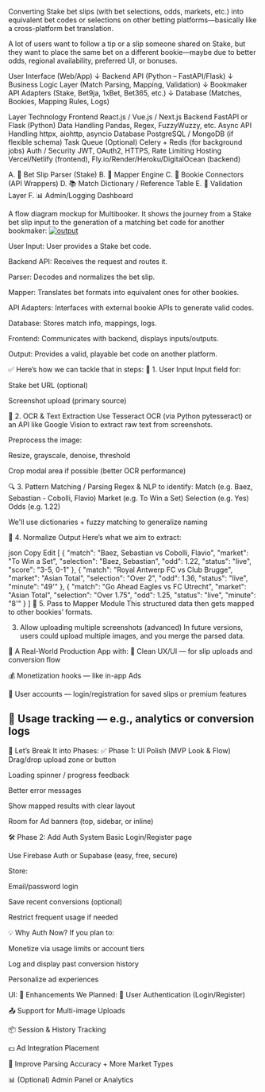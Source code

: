 Converting Stake bet slips (with bet selections, odds, markets, etc.) into equivalent bet codes or selections on other betting platforms—basically like a cross-platform bet translation.

A lot of users want to follow a tip or a slip someone shared on Stake, but they want to place the same bet on a different bookie—maybe due to better odds, regional availability, preferred UI, or bonuses.


User Interface (Web/App)
     ↓
Backend API (Python – FastAPI/Flask)
     ↓
Business Logic Layer (Match Parsing, Mapping, Validation)
     ↓
Bookmaker API Adapters (Stake, Bet9ja, 1xBet, Bet365, etc.)
     ↓
Database (Matches, Bookies, Mapping Rules, Logs)


Layer	Technology
Frontend	React.js / Vue.js / Next.js
Backend	FastAPI or Flask (Python)
Data Handling	Pandas, Regex, FuzzyWuzzy, etc.
Async API Handling	httpx, aiohttp, asyncio
Database	PostgreSQL / MongoDB (if flexible schema)
Task Queue (Optional)	Celery + Redis (for background jobs)
Auth / Security	JWT, OAuth2, HTTPS, Rate Limiting
Hosting	Vercel/Netlify (frontend), Fly.io/Render/Heroku/DigitalOcean (backend)


A. 🎫 Bet Slip Parser (Stake)
B. 🔀 Mapper Engine
C. 📡 Bookie Connectors (API Wrappers)
D. 📚 Match Dictionary / Reference Table
E. 🧪 Validation Layer
F. 📊 Admin/Logging Dashboard


A flow diagram mockup for Multibooker. It shows the journey from a Stake bet slip input to the generation of a matching bet code for another bookmaker: <a href="https://ibb.co/d4XBhqQZ"><img src="https://i.ibb.co/b5Y1fZrt/output.png" alt="output" border="0"></a>

User Input: User provides a Stake bet code.

Backend API: Receives the request and routes it.

Parser: Decodes and normalizes the bet slip.

Mapper: Translates bet formats into equivalent ones for other bookies.

API Adapters: Interfaces with external bookie APIs to generate valid codes.

Database: Stores match info, mappings, logs.

Frontend: Communicates with backend, displays inputs/outputs.

Output: Provides a valid, playable bet code on another platform.



✅ Here’s how we can tackle that in steps:
🧾 1. User Input
Input field for:

Stake bet URL (optional)

Screenshot upload (primary source)

🧠 2. OCR & Text Extraction
Use Tesseract OCR (via Python pytesseract) or an API like Google Vision to extract raw text from screenshots.

Preprocess the image:

Resize, grayscale, denoise, threshold

Crop modal area if possible (better OCR performance)

🔍 3. Pattern Matching / Parsing
Regex & NLP to identify:
Match (e.g. Baez, Sebastian - Cobolli, Flavio)
Market (e.g. To Win a Set)
Selection (e.g. Yes)
Odds (e.g. 1.22)

We'll use dictionaries + fuzzy matching to generalize naming

🧱 4. Normalize Output
Here’s what we aim to extract:

json
Copy
Edit
[
  {
    "match": "Baez, Sebastian vs Cobolli, Flavio",
    "market": "To Win a Set",
    "selection": "Baez, Sebastian",
    "odd": 1.22,
    "status": "live",
    "score": "3-5, 0-1"
  },
  {
    "match": "Royal Antwerp FC vs Club Brugge",
    "market": "Asian Total",
    "selection": "Over 2",
    "odd": 1.36,
    "status": "live",
    "minute": "49'"
  },
  {
    "match": "Go Ahead Eagles vs FC Utrecht",
    "market": "Asian Total",
    "selection": "Over 1.75",
    "odd": 1.25,
    "status": "live",
    "minute": "8'"
  }
]
🔁 5. Pass to Mapper Module
This structured data then gets mapped to other bookies’ formats.







3. Allow uploading multiple screenshots (advanced)
In future versions, users could upload multiple images, and you merge the parsed data.


💼 A Real-World Production App with:
🎯 Clean UX/UI — for slip uploads and conversion flow

💰 Monetization hooks — like in-app Ads

🔐 User accounts — login/registration for saved slips or premium features

🧠 Usage tracking — e.g., analytics or conversion logs
--------------------------------------------------------------
🧩 Let’s Break It into Phases:
✅ Phase 1: UI Polish (MVP Look & Flow)
Drag/drop upload zone or button

Loading spinner / progress feedback

Better error messages

Show mapped results with clear layout

Room for Ad banners (top, sidebar, or inline)

🛠️ Phase 2: Add Auth System
Basic Login/Register page

Use Firebase Auth or Supabase (easy, free, secure)

Store:

Email/password login

Save recent conversions (optional)

Restrict frequent usage if needed

💡 Why Auth Now?
If you plan to:

Monetize via usage limits or account tiers

Log and display past conversion history

Personalize ad experiences


UI:
🧱 Enhancements We Planned:
🔐 User Authentication (Login/Register)

📤 Support for Multi-image Uploads

📦 Session & History Tracking

💵 Ad Integration Placement

🧪 Improve Parsing Accuracy + More Market Types

📊 (Optional) Admin Panel or Analytics